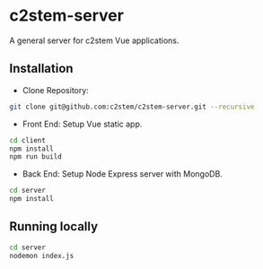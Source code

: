 # c2stem-server

A general server for c2stem Vue applications.

## Installation

- Clone Repository:

```sh
git clone git@github.com:c2stem/c2stem-server.git --recursive
```

- Front End:
Setup Vue static app.

```sh
cd client
npm install
npm run build
```

- Back End:
Setup Node Express server with MongoDB.

```sh
cd server
npm install
```

## Running locally

```sh
cd server
nodemon index.js
```
